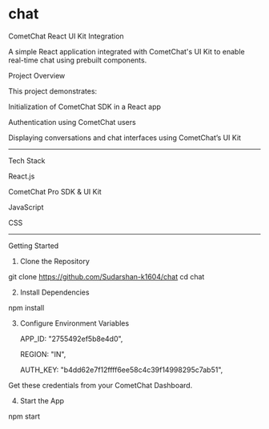 # chat
CometChat React UI Kit Integration

A simple React application integrated with CometChat's UI Kit to enable real-time chat using prebuilt components.

Project Overview

This project demonstrates:

Initialization of CometChat SDK in a React app

Authentication using CometChat users

Displaying conversations and chat interfaces using CometChat’s UI Kit



---

Tech Stack

React.js

CometChat Pro SDK & UI Kit

JavaScript

CSS



---

Getting Started

1. Clone the Repository

git clone https://github.com/Sudarshan-k1604/chat
cd chat

2. Install Dependencies

npm install

3. Configure Environment Variables



    APP_ID: "2755492ef5b8e4d0",       

    REGION: "IN",                    

    AUTH_KEY: "b4dd62e7f12ffff6ee58c4c39f14998295c7ab51",

Get these credentials from your CometChat Dashboard.

4. Start the App

npm start
